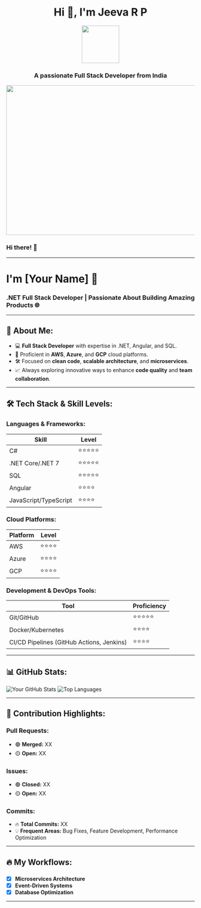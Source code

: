 
<h1 align="center">Hi 👋, I'm Jeeva R P</h1>

<div id="header" align="center">
  <img src="https://media.giphy.com/media/M9gbBd9nbDrOTu1Mqx/giphy.gif" width="100"/>
</div>


<h3 align="center">A passionate Full Stack Developer  from India</h3>

<div align="center">
  <img src="https://media.giphy.com/media/dWesBcTLavkZuG35MI/giphy.gif" width="700" height="400"/>
</div>




### Hi there! 👋

---

# I'm [Your Name] 🚀

### .NET Full Stack Developer | Passionate About Building Amazing Products 🌐

---

## 🚀 About Me:
- 💻 **Full Stack Developer** with expertise in .NET, Angular, and SQL.
- 🌟 Proficient in **AWS**, **Azure**, and **GCP** cloud platforms.
- 🛠️ Focused on **clean code**, **scalable architecture**, and **microservices**.
- 📈 Always exploring innovative ways to enhance **code quality** and **team collaboration**.

---

## 🛠️ Tech Stack & Skill Levels:

### **Languages & Frameworks:**
| Skill                 | Level       |
|-----------------------|-------------|
| C#                   | ⭐⭐⭐⭐⭐     |
| .NET Core/.NET 7     | ⭐⭐⭐⭐⭐     |
| SQL                  | ⭐⭐⭐⭐⭐     |
| Angular              | ⭐⭐⭐⭐      |
| JavaScript/TypeScript| ⭐⭐⭐⭐      |

### **Cloud Platforms:**
| Platform | Level       |
|----------|-------------|
| AWS      | ⭐⭐⭐⭐      |
| Azure    | ⭐⭐⭐⭐      |
| GCP      | ⭐⭐⭐⭐      |

### **Development & DevOps Tools:**
| Tool                     | Proficiency |
|--------------------------|-------------|
| Git/GitHub               | ⭐⭐⭐⭐⭐     |
| Docker/Kubernetes        | ⭐⭐⭐⭐      |
| CI/CD Pipelines (GitHub Actions, Jenkins) | ⭐⭐⭐⭐ |

---

## 📊 GitHub Stats:

![Your GitHub Stats](https://github-readme-stats.vercel.app/api?username=yourusername&show_icons=true&theme=radical)
![Top Languages](https://github-readme-stats.vercel.app/api/top-langs/?username=yourusername&layout=compact&theme=radical)

---

## 🌟 Contribution Highlights:

### Pull Requests:
- 🟢 **Merged:** XX
- 🟡 **Open:** XX

### Issues:
- 🟢 **Closed:** XX
- 🟡 **Open:** XX

### Commits:
- 🔥 **Total Commits:** XX
- 💡 **Frequent Areas:** Bug Fixes, Feature Development, Performance Optimization

---

## 🔥 My Workflows:
### 
- [x] **Microservices Architecture** 
- [x] **Event-Driven Systems**
- [x] **Database Optimization** 

**** 
